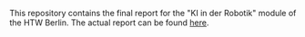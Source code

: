 This repository contains the final report for the "KI in der Robotik" module of the HTW Berlin. The actual report can be found [here](./doc/report.pdf).
